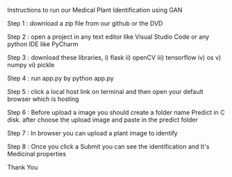 Instructions to run our Medical Plant Identification using GAN

Step 1 : 
	download a zip file from our github or the DVD

Step 2 : 
	open a project in any text editor like Visual Studio Code 
	or any python IDE like PyCharm

Step 3 :
	download these libraries,
	i) 	flask
	ii) 	openCV
	iii) 	tensorflow
	iv) 	os
	v) 	numpy
	vi) 	pickle

Step 4 :
	run app.py by python app.py

Step 5 :
	click a local host link on terminal 
	and then open your default browser which is hosting
 
Step 6 :
	Before upload a image you should create a folder name Predict in C disk. after choose the upload image and paste in the predict folder

Step 7 :
	In browser you can upload a plant image to identify

Step 8 :
	Once you click a Submit you can see the identification and It's 
	Medicinal properties


Thank You 
